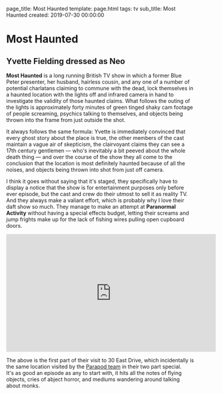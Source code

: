 page_title: Most Haunted 
template: page.html
tags: tv
sub_title: Most Haunted
created: 2019-07-30 00:00:00

# Most Haunted

## Yvette Fielding dressed as Neo

**Most Haunted** is a long running British TV show in which a former Blue Peter presenter, her husband, hairless cousin, and 
any one of a number of potential charlatans claiming to commune with the dead, lock themselves in a haunted location with the lights off
and infrared camera in hand to investigate the validity of those haunted claims. What follows the outing of the lights is
 approximately forty minutes of green tinged shaky cam footage of people screaming, psychics talking to themselves, 
 and objects being thrown into the frame from just outside the shot.

It always follows the same formula: Yvette is immediately convinced that every ghost story about the place is true,
the other members of the cast maintain a vague air of skepticism, the clairvoyant claims they can see a 17th century gentlemen &mdash; who's
inevitably a bit peeved about the whole death thing &mdash; and over the course of the show they all come to the conclusion that the location
is most definitely haunted because of all the noises, and objects being thrown into shot from just off camera.

I think it goes without saying that it's staged, they specifically have to display a notice that the show is for entertainment purposes only
before ever episode, but the cast and crew do their utmost to sell it as reality TV. And they always make a valiant effort,
which is probably why I love their daft show so much. They manage to make an attempt at **Paranormal Activity** without 
having a special effects budget, letting their screams and jump frights make up for the lack of fishing wires pulling open 
cupboard doors.

<div class="youtube-holder">
    <iframe width="560" height="315" src="https://www.youtube.com/embed/5Q9oVU3b5JE" frameborder="0" allow="accelerometer; autoplay; encrypted-media; gyroscope; picture-in-picture" allowfullscreen></iframe>
</div>

The above is the first part of their visit to 30 East Drive, which incidentally is the same location visited by the [Parapod team](/blog/the-parapod-special.html) in their two part special.  
It's as good an episode as any to start with, it hits all the notes of flying objects, cries of abject horror, and mediums wandering around 
talking about monks. 
